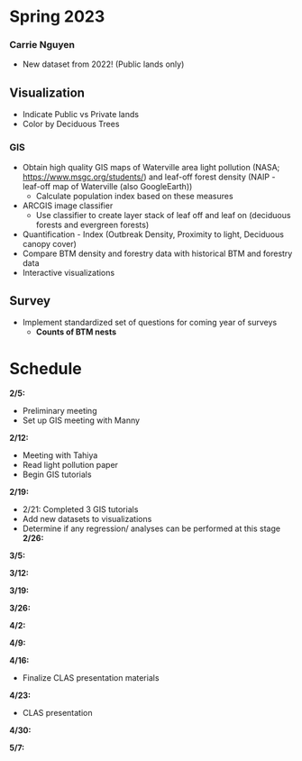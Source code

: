 # Spring 2023
### Carrie Nguyen

- New dataset from 2022! (Public lands only)
## Visualization
- Indicate Public vs Private lands
- Color by Deciduous Trees
### GIS
- Obtain high quality GIS maps of Waterville area light pollution (NASA; https://www.msgc.org/students/) and leaf-off forest density (NAIP - leaf-off map of Waterville (also GoogleEarth))
  - Calculate population index based on these measures
- ARCGIS image classifier 
  - Use classifier to create layer stack of leaf off and leaf on (deciduous forests and evergreen forests)
- Quantification - Index (Outbreak Density, Proximity to light, Deciduous canopy cover)
- Compare BTM density and forestry data with historical BTM and forestry data
- Interactive visualizations

## Survey
- Implement standardized set of questions for coming year of surveys
  - **Counts of BTM nests**

# Schedule
**2/5:**
- Preliminary meeting
- Set up GIS meeting with Manny

**2/12:**
- Meeting with Tahiya
- Read light pollution paper
- Begin GIS tutorials

**2/19:**
- 2/21: Completed 3 GIS tutorials
- Add new datasets to visualizations
- Determine if any regression/ analyses can be performed at this stage
**2/26:**

**3/5:**

**3/12:**

**3/19:**

**3/26:**

**4/2:**

**4/9:**

**4/16:**
- Finalize CLAS presentation materials

**4/23:**
- CLAS presentation

**4/30:**

**5/7:**
